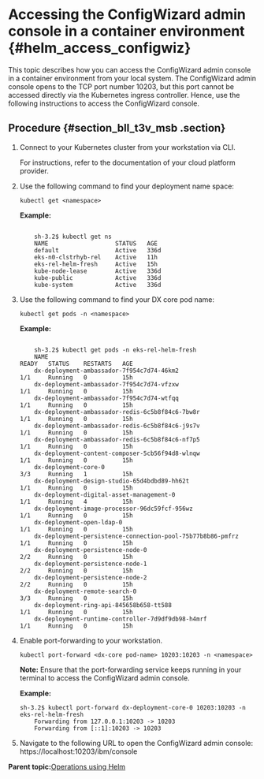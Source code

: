 # Accessing the ConfigWizard admin console in a container environment {#helm_access_configwiz}

This topic describes how you can access the ConfigWizard admin console in a container environment from your local system. The ConfigWizard admin console opens to the TCP port number 10203, but this port cannot be accessed directly via the Kubernetes ingress controller. Hence, use the following instructions to access the ConfigWizard console.

## Procedure {#section_bll_t3v_msb .section}

1.  Connect to your Kubernetes cluster from your workstation via CLI.

    For instructions, refer to the documentation of your cloud platform provider.

2.  Use the following command to find your deployment name space:

    ``` {#codeblock_wxw_wtv_msb}
    kubectl get <namespace>
    ```

    **Example:**

    ``` {#codeblock_cly_xtv_msb}
    
        sh-3.2$ kubectl get ns
        NAME                   STATUS   AGE
        default                Active   336d
        eks-n0-clstrhyb-rel    Active   11h
        eks-rel-helm-fresh     Active   15h
        kube-node-lease        Active   336d
        kube-public            Active   336d
        kube-system            Active   336d
    
    ```

3.  Use the following command to find your DX core pod name:

    ``` {#codeblock_wwn_c5v_msb}
    kubectl get pods -n <namespace>
    
    ```

    **Example:**

    ``` {#codeblock_m1q_d5v_msb}
    
        sh-3.2$ kubectl get pods -n eks-rel-helm-fresh
        NAME                                                         READY   STATUS    RESTARTS   AGE
        dx-deployment-ambassador-7f954c7d74-46km2                    1/1     Running   0          15h
        dx-deployment-ambassador-7f954c7d74-vfzxw                    1/1     Running   0          15h
        dx-deployment-ambassador-7f954c7d74-wtfqq                    1/1     Running   0          15h
        dx-deployment-ambassador-redis-6c5b8f84c6-7bw8r              1/1     Running   0          15h
        dx-deployment-ambassador-redis-6c5b8f84c6-j9s7v              1/1     Running   0          15h
        dx-deployment-ambassador-redis-6c5b8f84c6-nf7p5              1/1     Running   0          15h
        dx-deployment-content-composer-5cb56f94d8-wlnqw              1/1     Running   0          15h
        dx-deployment-core-0                                         3/3     Running   1          15h
        dx-deployment-design-studio-65d4bdbd89-hh62t                 1/1     Running   0          15h
        dx-deployment-digital-asset-management-0                     1/1     Running   4          15h
        dx-deployment-image-processor-96dc59fcf-956wz                1/1     Running   0          15h
        dx-deployment-open-ldap-0                                    1/1     Running   0          15h
        dx-deployment-persistence-connection-pool-75b77b8b86-pmfrz   1/1     Running   0          15h
        dx-deployment-persistence-node-0                             2/2     Running   0          15h
        dx-deployment-persistence-node-1                             2/2     Running   0          15h
        dx-deployment-persistence-node-2                             2/2     Running   0          15h
        dx-deployment-remote-search-0                                3/3     Running   0          15h
        dx-deployment-ring-api-845658b658-tt588                      1/1     Running   0          15h
        dx-deployment-runtime-controller-7d9df9db98-h4mrf            1/1     Running   0          15h
    
    ```

4.  Enable port-forwarding to your workstation.

    ``` {#codeblock_gqj_j5v_msb}
    kubectl port-forward <dx-core pod-name> 10203:10203 -n <namespace>
    ```

    **Note:** Ensure that the port-forwarding service keeps running in your terminal to access the ConfigWizard admin console.

    **Example:**

    ``` {#codeblock_snk_m5v_msb}
    sh-3.2$ kubectl port-forward dx-deployment-core-0 10203:10203 -n eks-rel-helm-fresh
        Forwarding from 127.0.0.1:10203 -> 10203
        Forwarding from [::1]:10203 -> 10203
    ```

5.  Navigate to the following URL to open the ConfigWizard admin console: https://localhost:10203/ibm/console

**Parent topic:**[Operations using Helm](../containerization/helm_operations.md)


